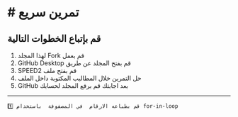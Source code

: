 # # تمرين سريع

##  قم بإتباع الخطوات التالية

1. لهذا المجلد Fork قم بعمل
2. GitHub Desktop قم بفتح المجلد عن طريق  
3. SPEED2 قم بفتح ملف 
4. حل التمرين خلال المطاليب المكتوبة داخل الملف
5. GitHub بعد اجابتك قم برفع المجلد لحسابك

---
```
1️⃣ قم بطباعه الارقام  في المصفوفة  باستخدام for-in-loop
```
